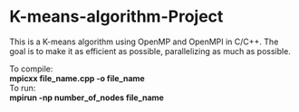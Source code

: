 # K-means-algorithm-Project
This is a K-means algorithm using OpenMP and OpenMPI in C/C++. The goal is to make it as efficient as possible, parallelizing as much as possible. 

To compile: <br>
**mpicxx file_name.cpp -o file_name<br>**
To run:<br>
**mpirun -np number_of_nodes file_name<br>**
